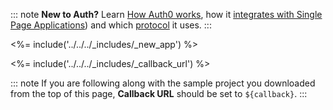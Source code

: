 ::: note
**New to Auth?** Learn [How Auth0 works](/overview), how it [integrates with Single Page Applications](/architecture-scenarios/application/web-app-sso#authentication-flow)) and which [protocol](/client-auth/current/server-side-web) it uses.
:::

<%= include('../../../_includes/_new_app') %>

<%= include('../../../_includes/_callback_url') %>

::: note
If you are following along with the sample project you downloaded from the top of this page, **Callback URL** should be set to
`${callback}`.
:::
